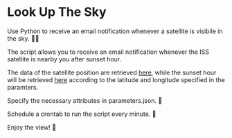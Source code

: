 # Look Up The Sky

Use Python to receive an email notification whenever a satellite is visibile in the sky. :satellite::snake:

The script allows you to receive an email notification whenever the ISS satellite is nearby you after sunset hour.

The data of the satellite position are retrieved [here](http://api.open-notify.org/iss-now.json), while the sunset hour will be retrieved [here](https://sunrise-sunset.org/api) according to the latitude and longitude specified in the paramters.

Specify the necessary attributes in parameters.json. :pencil:

Schedule a crontab to run the script every minute. :calendar:

Enjoy the view! :telescope:
